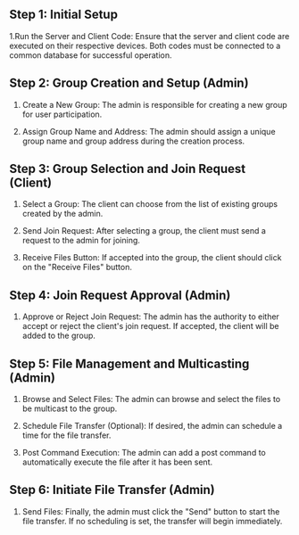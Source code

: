 ## Step 1: Initial Setup

1.Run the Server and Client Code:
Ensure that the server and client code are executed on their respective devices. Both codes must be connected to a common database for successful operation.

## Step 2: Group Creation and Setup (Admin)

1. Create a New Group:
The admin is responsible for creating a new group for user participation.

2. Assign Group Name and Address:
The admin should assign a unique group name and group address during the creation process.

## Step 3: Group Selection and Join Request (Client)

1. Select a Group:
The client can choose from the list of existing groups created by the admin.

2. Send Join Request:
After selecting a group, the client must send a request to the admin for joining.

3. Receive Files Button:
If accepted into the group, the client should click on the "Receive Files" button.

## Step 4: Join Request Approval (Admin)

1. Approve or Reject Join Request:
The admin has the authority to either accept or reject the client's join request. If accepted, the client will be added to the group.

## Step 5: File Management and Multicasting (Admin)

1. Browse and Select Files:
The admin can browse and select the files to be multicast to the group.

2. Schedule File Transfer (Optional):
If desired, the admin can schedule a time for the file transfer.

3. Post Command Execution:
The admin can add a post command to automatically execute the file after it has been sent.

## Step 6: Initiate File Transfer (Admin)

1. Send Files:
Finally, the admin must click the "Send" button to start the file transfer. If no scheduling is set, the transfer will begin immediately.
